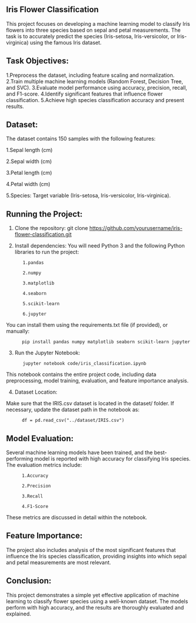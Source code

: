 ## Iris Flower Classification

This project focuses on developing a machine learning model to classify Iris flowers into three species based on sepal and petal measurements. The task is to accurately predict the species (Iris-setosa, Iris-versicolor, or Iris-virginica) using the famous Iris dataset.

## Task Objectives:
1.Preprocess the dataset, including feature scaling and normalization.
2.Train multiple machine learning models (Random Forest, Decision Tree, and SVC).
3.Evaluate model performance using accuracy, precision, recall, and F1-score.
4.Identify significant features that influence flower classification.
5.Achieve high species classification accuracy and present results.

## Dataset:
The dataset contains 150 samples with the following features:

1.Sepal length (cm)

2.Sepal width (cm)

3.Petal length (cm)

4.Petal width (cm)

5.Species: Target variable (Iris-setosa, Iris-versicolor, Iris-virginica).

## Running the Project:
1. Clone the repository:
          git clone https://github.com/yourusername/iris-flower-classification.git

2. Install dependencies:
You will need Python 3 and the following Python libraries to run the project:

          1.pandas

          2.numpy
   
          3.matplotlib
   
          4.seaborn
   
          5.scikit-learn
   
          6.jupyter

You can install them using the requirements.txt file (if provided), or manually:

          pip install pandas numpy matplotlib seaborn scikit-learn jupyter
          
3. Run the Jupyter Notebook:

          jupyter notebook code/iris_classification.ipynb

This notebook contains the entire project code, including data preprocessing, model training, evaluation, and feature importance analysis.

4. Dataset Location:

Make sure that the IRIS.csv dataset is located in the dataset/ folder. If necessary, update the dataset path in the notebook as:

          df = pd.read_csv("../dataset/IRIS.csv")
   
## Model Evaluation:
Several machine learning models have been trained, and the best-performing model is reported with high accuracy for classifying Iris species. The evaluation metrics include:

          1.Accuracy
          
          2.Precision
          
          3.Recall
          
          4.F1-Score
          
These metrics are discussed in detail within the notebook.

## Feature Importance:
The project also includes analysis of the most significant features that influence the Iris species classification, providing insights into which sepal and petal measurements are most relevant.

## Conclusion:
This project demonstrates a simple yet effective application of machine learning to classify flower species using a well-known dataset. The models perform with high accuracy, and the results are thoroughly evaluated and explained.
